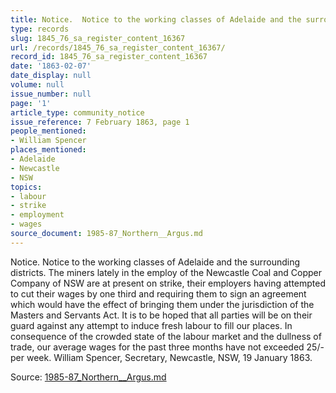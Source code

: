 ```yaml
---
title: Notice.  Notice to the working classes of Adelaide and the surrounding districts.
type: records
slug: 1845_76_sa_register_content_16367
url: /records/1845_76_sa_register_content_16367/
record_id: 1845_76_sa_register_content_16367
date: '1863-02-07'
date_display: null
volume: null
issue_number: null
page: '1'
article_type: community_notice
issue_reference: 7 February 1863, page 1
people_mentioned:
- William Spencer
places_mentioned:
- Adelaide
- Newcastle
- NSW
topics:
- labour
- strike
- employment
- wages
source_document: 1985-87_Northern__Argus.md
---
```


Notice.  Notice to the working classes of Adelaide and the surrounding districts.  The miners lately in the employ of the Newcastle Coal and Copper Company of NSW are at present on strike, their employers having attempted to cut their wages by one third and requiring them to sign an agreement which would have the effect of bringing them under the jurisdiction of the Masters and Servants Act.  It is to be hoped that all parties will be on their guard against any attempt to induce fresh labour to fill our places.  In consequence of the crowded state of the labour market and the dullness of trade, our average wages for the past three months have not exceeded 25/- per week.  William Spencer, Secretary, Newcastle, NSW, 19 January 1863.

Source: [1985-87_Northern__Argus.md](/downloads/markdown/1985-87_Northern__Argus.md)
